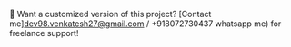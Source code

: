 💬 Want a customized version of this project? [Contact me]dev98.venkatesh27@gmail.com / +918072730437 whatsapp me) for freelance support!
